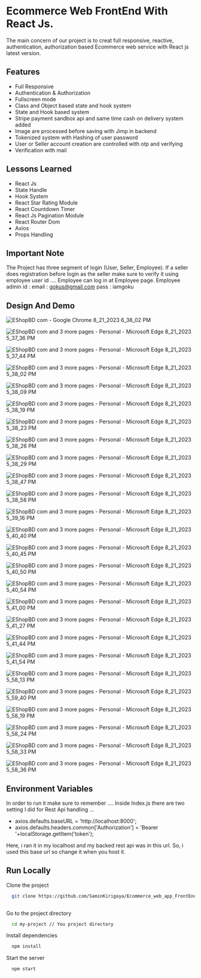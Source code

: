 
# Ecommerce Web FrontEnd With React Js.

The main concern of our project is to creat full responsive, reactive, authentication, authorization based Ecommerce web service with React js latest version.


## Features

- Full Responsive
- Authentication & Authorization
- Fullscreen mode
- Class and Object based state and hook system
- State and Hook based system
- Stripe payment sandbox api and same time cash on delivery system added
- Image are processed before saving with Jimp in backend
- Tokenized system with Hashing of user password
- User or Seller account creation are controlled with otp and verifying
- Verification with mail


## Lessons Learned
-  React Js
-  State Handle
-  Hook System
-  React Star Rating Module
-  React Countdown Timer
-  React Js Pagination Module
-  React Router Dom
-  Axios
-  Props Handling
  
## Important Note 
  The Project has three segment of login (User, Seller, Employee). If a seller does registration before login as the seller make sure to verify it using employee user id ....
  Employee can log in at Employee page.
  Employee admin id :
  email : gokus@gmail.com
  pass : iamgoku


## Design And Demo 

![EShopBD com - Google Chrome 8_21_2023 6_38_02 PM](https://github.com/SaminKirigaya/Ecommerce_web_app_FrontEnd_with_REACT_JS/assets/104618775/31eebd57-4ad8-42f5-be10-8d922ec085a6)


![EShopBD com and 3 more pages - Personal - Microsoft​ Edge 8_21_2023 5_37_36 PM](https://github.com/SaminKirigaya/Ecommerce_web_app_FrontEnd_with_REACT_JS/assets/104618775/96589445-5ccf-4d4b-92fb-5448846a5132)

![EShopBD com and 3 more pages - Personal - Microsoft​ Edge 8_21_2023 5_37_44 PM](https://github.com/SaminKirigaya/Ecommerce_web_app_FrontEnd_with_REACT_JS/assets/104618775/2a03f378-27ff-41b8-bba9-f5e890d5007e)

![EShopBD com and 3 more pages - Personal - Microsoft​ Edge 8_21_2023 5_38_02 PM](https://github.com/SaminKirigaya/Ecommerce_web_app_FrontEnd_with_REACT_JS/assets/104618775/3b01c0ca-e555-4078-9067-51044a78cc5d)

![EShopBD com and 3 more pages - Personal - Microsoft​ Edge 8_21_2023 5_38_09 PM](https://github.com/SaminKirigaya/Ecommerce_web_app_FrontEnd_with_REACT_JS/assets/104618775/1f2e15dd-0e52-45e9-8fd5-1084c0e864cf)

![EShopBD com and 3 more pages - Personal - Microsoft​ Edge 8_21_2023 5_38_19 PM](https://github.com/SaminKirigaya/Ecommerce_web_app_FrontEnd_with_REACT_JS/assets/104618775/6e0ce08d-0e26-4643-a050-52a8ce3631a2)

![EShopBD com and 3 more pages - Personal - Microsoft​ Edge 8_21_2023 5_38_23 PM](https://github.com/SaminKirigaya/Ecommerce_web_app_FrontEnd_with_REACT_JS/assets/104618775/5240a2d0-3811-4ca5-894f-ae6669b93b7e)

![EShopBD com and 3 more pages - Personal - Microsoft​ Edge 8_21_2023 5_38_26 PM](https://github.com/SaminKirigaya/Ecommerce_web_app_FrontEnd_with_REACT_JS/assets/104618775/0b3c57b0-12a3-4440-ad8c-c83ef0e2dc21)

![EShopBD com and 3 more pages - Personal - Microsoft​ Edge 8_21_2023 5_38_29 PM](https://github.com/SaminKirigaya/Ecommerce_web_app_FrontEnd_with_REACT_JS/assets/104618775/1a0b3b14-0367-4232-b4d4-160b47b9bd61)

![EShopBD com and 3 more pages - Personal - Microsoft​ Edge 8_21_2023 5_38_47 PM](https://github.com/SaminKirigaya/Ecommerce_web_app_FrontEnd_with_REACT_JS/assets/104618775/1af4f8d6-ab67-45e7-9b2c-3da7623c809d)

![EShopBD com and 3 more pages - Personal - Microsoft​ Edge 8_21_2023 5_38_58 PM](https://github.com/SaminKirigaya/Ecommerce_web_app_FrontEnd_with_REACT_JS/assets/104618775/1f404db0-e642-4848-8b15-2e737d34bba0)

![EShopBD com and 3 more pages - Personal - Microsoft​ Edge 8_21_2023 5_39_16 PM](https://github.com/SaminKirigaya/Ecommerce_web_app_FrontEnd_with_REACT_JS/assets/104618775/c9784d28-1c68-43ef-9262-4f22cfd36598)

![EShopBD com and 3 more pages - Personal - Microsoft​ Edge 8_21_2023 5_40_40 PM](https://github.com/SaminKirigaya/Ecommerce_web_app_FrontEnd_with_REACT_JS/assets/104618775/4e41d079-30ba-470f-9349-ae6bebfc3c0f)

![EShopBD com and 3 more pages - Personal - Microsoft​ Edge 8_21_2023 5_40_45 PM](https://github.com/SaminKirigaya/Ecommerce_web_app_FrontEnd_with_REACT_JS/assets/104618775/c813bb3b-a1c4-40e1-b891-24094e6b1095)

![EShopBD com and 3 more pages - Personal - Microsoft​ Edge 8_21_2023 5_40_50 PM](https://github.com/SaminKirigaya/Ecommerce_web_app_FrontEnd_with_REACT_JS/assets/104618775/a45e06ec-eb85-45a7-ae2b-0a2e4197f1d2)

![EShopBD com and 3 more pages - Personal - Microsoft​ Edge 8_21_2023 5_40_54 PM](https://github.com/SaminKirigaya/Ecommerce_web_app_FrontEnd_with_REACT_JS/assets/104618775/a0af9c99-2ae0-4445-be8d-a375acda3ae6)

![EShopBD com and 3 more pages - Personal - Microsoft​ Edge 8_21_2023 5_41_00 PM](https://github.com/SaminKirigaya/Ecommerce_web_app_FrontEnd_with_REACT_JS/assets/104618775/05535b5f-300a-4f1a-8a78-54292a0883cb)

![EShopBD com and 3 more pages - Personal - Microsoft​ Edge 8_21_2023 5_41_27 PM](https://github.com/SaminKirigaya/Ecommerce_web_app_FrontEnd_with_REACT_JS/assets/104618775/4415bc01-2cb4-4118-8d5c-0445c84670a9)


![EShopBD com and 3 more pages - Personal - Microsoft​ Edge 8_21_2023 5_41_44 PM](https://github.com/SaminKirigaya/Ecommerce_web_app_FrontEnd_with_REACT_JS/assets/104618775/0987d050-872d-4afd-8a6d-35e6a4b1d5b1)

![EShopBD com and 3 more pages - Personal - Microsoft​ Edge 8_21_2023 5_41_54 PM](https://github.com/SaminKirigaya/Ecommerce_web_app_FrontEnd_with_REACT_JS/assets/104618775/8b8c22cb-56bd-4457-813d-d4678c4b922d)

![EShopBD com and 3 more pages - Personal - Microsoft​ Edge 8_21_2023 5_58_13 PM](https://github.com/SaminKirigaya/Ecommerce_web_app_FrontEnd_with_REACT_JS/assets/104618775/d3b5a8d0-70d7-4bae-86ec-a7fc3b89c137)

![EShopBD com and 3 more pages - Personal - Microsoft​ Edge 8_21_2023 5_59_40 PM](https://github.com/SaminKirigaya/Ecommerce_web_app_FrontEnd_with_REACT_JS/assets/104618775/89e2c48f-aaa7-4996-a6cf-b9e9a8e284bd)



![EShopBD com and 3 more pages - Personal - Microsoft​ Edge 8_21_2023 5_58_19 PM](https://github.com/SaminKirigaya/Ecommerce_web_app_FrontEnd_with_REACT_JS/assets/104618775/169b569d-2e2f-48f6-8166-74fadda475ef)

![EShopBD com and 3 more pages - Personal - Microsoft​ Edge 8_21_2023 5_58_24 PM](https://github.com/SaminKirigaya/Ecommerce_web_app_FrontEnd_with_REACT_JS/assets/104618775/739d8b63-3038-4fcd-9dcc-2610e7e0a2e7)

![EShopBD com and 3 more pages - Personal - Microsoft​ Edge 8_21_2023 5_58_33 PM](https://github.com/SaminKirigaya/Ecommerce_web_app_FrontEnd_with_REACT_JS/assets/104618775/fac4e9fb-bd19-4e94-be7a-fc411e88bd2c)

![EShopBD com and 3 more pages - Personal - Microsoft​ Edge 8_21_2023 5_58_36 PM](https://github.com/SaminKirigaya/Ecommerce_web_app_FrontEnd_with_REACT_JS/assets/104618775/5e90c7bd-75b2-4349-8d84-cbb210294d12)




## Environment Variables

In order to run it make sure to remember ....
Inside Index.js there are two setting I did for Rest Api handling ...

- axios.defaults.baseURL = 'http://localhost:8000';
- axios.defaults.headers.common['Authorization'] = 'Bearer '+localStorage.getItem('token');

Here, i ran it in my localhost and my backed rest api was in this url. So, i used this base url so change it when you host it.


## Run Locally

Clone the project

```bash
  git clone https://github.com/SaminKirigaya/Ecommerce_web_app_FrontEnd_with_REACT_JS.git
  
```

Go to the project directory

```bash
  cd my-project // You project directory
```

Install dependencies

```bash
  npm install
```

Start the server

```bash
  npm start
```
